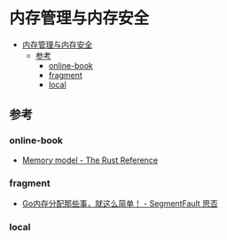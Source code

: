 # 内存管理与内存安全

<!--ts-->
* [内存管理与内存安全](#内存管理与内存安全)
   * [参考](#参考)
      * [online-book](#online-book)
      * [fragment](#fragment)
      * [local](#local)

<!-- Created by https://github.com/ekalinin/github-markdown-toc -->
<!-- Added by: kuanhsiaokuo, at: Sun Jul  3 19:15:42 CST 2022 -->

<!--te-->

## 参考

### online-book

- [Memory model - The Rust Reference](https://doc.rust-lang.org/stable/reference/memory-model.html)

### fragment

- [Go内存分配那些事，就这么简单！ - SegmentFault 思否](https://segmentfault.com/a/1190000020338427)

### local